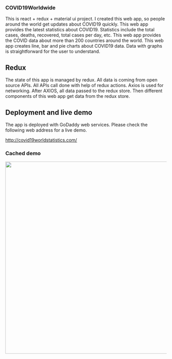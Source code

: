 ### COVID19Worldwide

This is react + redux + material ui project. I created this web app, so people around the world get updates about COVID19 quickly. This web app provides the latest statistics about COVID19. Statistics include the total cases, deaths, recovered, total cases per day, etc. This web app provides the COVID data about more than 200 countries around the world. This web app creates line, bar and pie charts about COVID19 data. Data with graphs is straightforward for the user to understand.

## Redux

The state of this app is managed by redux. All data is coming from open source APIs. All APIs call done with help of redux actions. Axios is used for networking. After AXIOS, all data passed to the redux store. Then different components of this web app get data from the redux store.


## Deployment and live demo

The app is deployed with GoDaddy web services. Please check the following web address for a live demo.

http://covid19worldstatistics.com/


### Cached demo

<img src="demo/demo.gif" width="900" height="600" />
